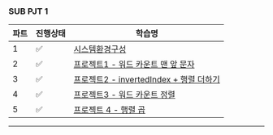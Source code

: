### SUB PJT 1
|파트|진행상태|학습명|
| ------ | ------ | ------ |
|1| :white_check_mark: | [시스템환경구성](시스템환경구성/) | 
|2| :white_check_mark: | [프로젝트1 - 워드 카운트 맨 앞 문자](프로젝트1/) | 
|3| :white_check_mark: | [프로젝트2 - invertedIndex + 행렬 더하기](프로젝트2/) | 
|4| :white_check_mark: | [프로젝트3 - 워드 카운트 정렬](프로젝트3/) | 
|5| :white_check_mark: | [프로젝트 4 - 행렬 곱](프로젝트4/) | 

---

